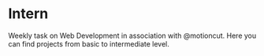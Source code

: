 # Intern
Weekly task on Web Development in association with @motioncut.
Here you can find projects from basic to intermediate level.
